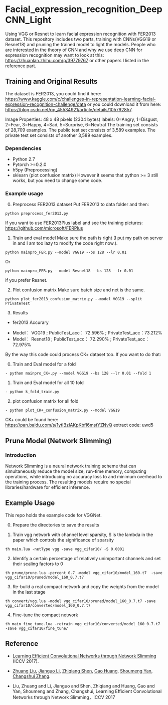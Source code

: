 # Facial_expression_recognition_DeepCNN_Light

Using VGG or Resnet to learn facial expression recognition with FER2013 dataset. This repository includes two parts, training with CNNs(VGG19 or Resnet18) and pruning the trained model to light the models. People who are interested in the theory of CNN and why we use deep CNN for expression recognition may want to look at this: https://zhuanlan.zhihu.com/p/39779767 or other papers I listed in the reference part.

## Training and Original Results

The dataset is FER2013, you could find it here: https://www.kaggle.com/c/challenges-in-representation-learning-facial-expression-recognition-challenge/data or you could download it from here: https://blog.csdn.net/qq_45534921/article/details/105792857. 

Image Properties: 48 x 48 pixels (2304 bytes) labels: 0=Angry, 1=Disgust, 2=Fear, 3=Happy, 4=Sad, 5=Surprise, 6=Neutral The training set consists of 28,709 examples. The public test set consists of 3,589 examples. The private test set consists of another 3,589 examples.

### Dependencies

* Python 2.7
* Pytorch >=0.2.0
* h5py (Preprocessing)
* sklearn (plot confusion matrix)
However it seems that python >= 3 still works, but you need to change some code.

### Example usage

0. Preprocess FER2013 dataset
Put FER2013 to data folder and then:
```
python preprocess_fer2013.py
```
If you want to use FER2013Plus label and see the training pictures: https://github.com/microsoft/FERPlus

1. Train and eval model
Make sure the path is right (I put my path on server in and I am too lazy to modify the code right now.).
```
python mainpro_FER.py --model VGG19 --bs 128 --lr 0.01
```
Or 
```
python mainpro_FER.py --model Resnet18 --bs 128 --lr 0.01
```
if you prefer Resnet.

2. Plot confusion matrix
Make sure batch size and net is the same.
```
python plot_fer2013_confusion_matrix.py --model VGG19 --split PrivateTest
```
3. Results
* fer2013 Accurary             

- Model：    VGG19 ;       PublicTest_acc：  72.596% ;     PrivateTest_acc：73.212%     <Br/>
- Model：   Resnet18 ;     PublicTest_acc：  72.290% ;    PrivateTest_acc：72.975%  


By the way this code could process CK+ dataset too. If you want to do that:

0. Train and Eval model for a fold
```
- python mainpro_CK+.py --model VGG19 --bs 128 --lr 0.01 --fold 1
```
1. Train and Eval model for all 10 fold
```
- python k_fold_train.py
```
2. plot confusion matrix for all fold
```
- python plot_CK+_confusion_matrix.py --model VGG19
```
CK+ could be found here: https://pan.baidu.com/s/1ytIBzIAKpKbfI6mstYZNvQ 
extract code: uwd5

## Prune Model (Network Slimming)

### Introduction

Network Slimming is a neural network training scheme that can simultaneously reduce the model size, run-time memory, computing operations, while introducing no accuracy loss to and minimum overhead to the training process. The resulting models require no special libraries/hardware for efficient inference.


## Example Usage
  
This repo holds the example code for VGGNet.

0. Prepare the directories to save the results

1. Train vgg network with channel level sparsity, S is the lambda in the paper which controls the significance of sparsity

```
th main.lua -netType vgg -save vgg_cifar10/ -S 0.0001
```
 2. Identify a certain percentage of relatively unimportant channels and set their scaling factors to 0

```
th prune/prune.lua -percent 0.7 -model vgg_cifar10/model_160.t7  -save vgg_cifar10/pruned/model_160_0.7.t7
```
 3. Re-build a real compact network and copy the weights from the model in the last stage

```
th convert/vgg.lua -model vgg_cifar10/pruned/model_160_0.7.t7 -save vgg_cifar10/converted/model_160_0.7.t7
```
 4. Fine-tune the compact network
 
```
th main_fine_tune.lua -retrain vgg_cifar10/converted/model_160_0.7.t7 -save vgg_cifar10/fine_tune/
```
## Reference
* [Learning Efficient Convolutional Networks through Network Slimming](http://openaccess.thecvf.com/content_ICCV_2017/papers/Liu_Learning_Efficient_Convolutional_ICCV_2017_paper.pdf) (ICCV 2017).

* [Zhuang Liu](https://liuzhuang13.github.io/), [Jianguo Li](https://sites.google.com/site/leeplus/), [Zhiqiang Shen](http://zhiqiangshen.com), [Gao Huang](http://www.cs.cornell.edu/~gaohuang/), [Shoumeng Yan](https://scholar.google.com/citations?user=f0BtDUQAAAAJ&hl=en), [Changshui Zhang](http://bigeye.au.tsinghua.edu.cn/english/Introduction.html).

* Liu, Zhuang and Li, Jianguo and Shen, Zhiqiang and Huang, Gao and Yan, Shoumeng and Zhang, Changshui, Learning Efficient Convolutional Networks through Network Slimming，ICCV 2017



